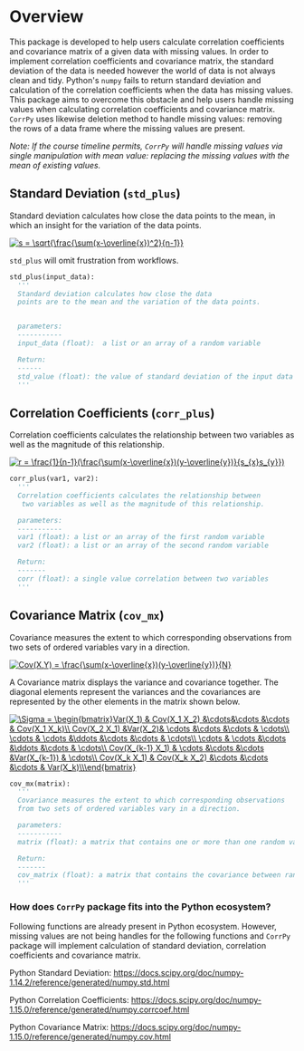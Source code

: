 # Overview

This package is developed to help users calculate correlation coefficients and covariance matrix of a given data with missing values. In order to implement correlation coefficients and covariance matrix, the standard deviation of the data is needed however the world of data is not always clean and tidy. Python's `numpy` fails to return standard deviation and calculation of the correlation coefficients when the data has missing values. This package aims to overcome this obstacle and help users handle missing values when calculating correlation coefficients and covariance matrix. `CorrPy` uses likewise deletion method to handle missing values: removing the rows of a data frame where the missing values are present.

*Note: If the course timeline permits, `CorrPy` will handle missing values via single manipulation with mean value: replacing the missing values with the mean of existing values.*


## Standard Deviation (`std_plus`)

Standard deviation calculates how close the data points to the mean, in which an insight for the variation of the data points.

<a href="https://www.codecogs.com/eqnedit.php?latex=s&space;=&space;\sqrt{\frac{\sum(x-\overline{x})^2}{n-1}}" target="_blank"><img src="https://latex.codecogs.com/gif.latex?s&space;=&space;\sqrt{\frac{\sum(x-\overline{x})^2}{n-1}}" title="s = \sqrt{\frac{\sum(x-\overline{x})^2}{n-1}}" /></a>

 `std_plus` will omit frustration from workflows.

 ```Python
std_plus(input_data):
   '''
   Standard deviation calculates how close the data
   points are to the mean and the variation of the data points.


   parameters:
   -----------
   input_data (float):  a list or an array of a random variable

   Return:
   ------
   std_value (float): the value of standard deviation of the input data
   '''
 ```
## Correlation Coefficients (`corr_plus`)

Correlation coefficients calculates the relationship between two variables as well as the magnitude of this relationship.


<a href="https://www.codecogs.com/eqnedit.php?latex=r&space;=&space;\frac{1}{n-1}(\frac{\sum(x-\overline{x})(y-\overline{y})}{s_{x}s_{y}})" target="_blank"><img src="https://latex.codecogs.com/gif.latex?r&space;=&space;\frac{1}{n-1}(\frac{\sum(x-\overline{x})(y-\overline{y})}{s_{x}s_{y}})" title="r = \frac{1}{n-1}(\frac{\sum(x-\overline{x})(y-\overline{y})}{s_{x}s_{y}})" /></a>

```Python
corr_plus(var1, var2):
  '''
  Correlation coefficients calculates the relationship between
   two variables as well as the magnitude of this relationship.

  parameters:
  -----------
  var1 (float): a list or an array of the first random variable
  var2 (float): a list or an array of the second random variable

  Return:
  -------
  corr (float): a single value correlation between two variables
  '''
```


## Covariance Matrix (`cov_mx`)

Covariance measures the extent to which corresponding observations from two sets of ordered variables vary in a direction.

<a href="https://www.codecogs.com/eqnedit.php?latex=Cov(X,Y)&space;=&space;\frac{\sum(x-\overline{x})(y-\overline{y})}{N}" target="_blank"><img src="https://latex.codecogs.com/gif.latex?Cov(X,Y)&space;=&space;\frac{\sum(x-\overline{x})(y-\overline{y})}{N}" title="Cov(X,Y) = \frac{\sum(x-\overline{x})(y-\overline{y})}{N}" /></a>

A Covariance matrix displays the variance and covariance together. The diagonal elements represent the variances and the covariances are represented by the other elements in the matrix shown below.


<a href="https://www.codecogs.com/eqnedit.php?latex=\Sigma&space;=&space;\begin{bmatrix}Var(X_1)&space;&&space;Cov(X_1&space;X_2)&space;&\cdots&\cdots&space;&\cdots&space;&&space;Cov(X_1&space;X_k)\\&space;Cov(X_2&space;X_1)&space;&Var(X_2)&&space;\cdots&space;&\cdots&space;&\cdots&space;&&space;\cdots\\&space;\cdots&space;&&space;\cdots&space;&\ddots&space;&\cdots&space;&\cdots&space;&&space;\cdots\\&space;\cdots&space;&&space;\cdots&space;&\cdots&space;&\ddots&space;&\cdots&space;&&space;\cdots\\&space;Cov(X_{k-1}&space;X_1)&space;&&space;\cdots&space;&\cdots&space;&\cdots&space;&Var(X_{k-1})&space;&&space;\cdots\\&space;Cov(X_k&space;X_1)&space;&&space;Cov(X_k&space;X_2)&space;&\cdots&space;&\cdots&space;&\cdots&space;&&space;Var(X_k)\\\end{bmatrix}" target="_blank"><img src="https://latex.codecogs.com/gif.latex?\Sigma&space;=&space;\begin{bmatrix}Var(X_1)&space;&&space;Cov(X_1&space;X_2)&space;&\cdots&\cdots&space;&\cdots&space;&&space;Cov(X_1&space;X_k)\\&space;Cov(X_2&space;X_1)&space;&Var(X_2)&&space;\cdots&space;&\cdots&space;&\cdots&space;&&space;\cdots\\&space;\cdots&space;&&space;\cdots&space;&\ddots&space;&\cdots&space;&\cdots&space;&&space;\cdots\\&space;\cdots&space;&&space;\cdots&space;&\cdots&space;&\ddots&space;&\cdots&space;&&space;\cdots\\&space;Cov(X_{k-1}&space;X_1)&space;&&space;\cdots&space;&\cdots&space;&\cdots&space;&Var(X_{k-1})&space;&&space;\cdots\\&space;Cov(X_k&space;X_1)&space;&&space;Cov(X_k&space;X_2)&space;&\cdots&space;&\cdots&space;&\cdots&space;&&space;Var(X_k)\\\end{bmatrix}" title="\Sigma = \begin{bmatrix}Var(X_1) & Cov(X_1 X_2) &\cdots&\cdots &\cdots & Cov(X_1 X_k)\\ Cov(X_2 X_1) &Var(X_2)& \cdots &\cdots &\cdots & \cdots\\ \cdots & \cdots &\ddots &\cdots &\cdots & \cdots\\ \cdots & \cdots &\cdots &\ddots &\cdots & \cdots\\ Cov(X_{k-1} X_1) & \cdots &\cdots &\cdots &Var(X_{k-1}) & \cdots\\ Cov(X_k X_1) & Cov(X_k X_2) &\cdots &\cdots &\cdots & Var(X_k)\\\end{bmatrix}" /></a>


```Python
cov_mx(matrix):
  '''
  Covariance measures the extent to which corresponding observations
  from two sets of ordered variables vary in a direction.

  parameters:
  -----------
  matrix (float): a matrix that contains one or more than one random variable

  Return:
  -------
  cov_matrix (float): a matrix that contains the covariance between random variables in the input matrix
  '''
  ```


### How does `CorrPy` package fits into the Python ecosystem?

Following functions are already present in Python ecosystem. However, missing values are not being handles for the following functions and `CorrPy` package will implement calculation of standard deviation, correlation coefficients and covariance matrix.

  Python Standard Deviation:
  https://docs.scipy.org/doc/numpy-1.14.2/reference/generated/numpy.std.html

  Python Correlation Coefficients:
  https://docs.scipy.org/doc/numpy-1.15.0/reference/generated/numpy.corrcoef.html

  Python Covariance Matrix:
  https://docs.scipy.org/doc/numpy-1.15.0/reference/generated/numpy.cov.html

